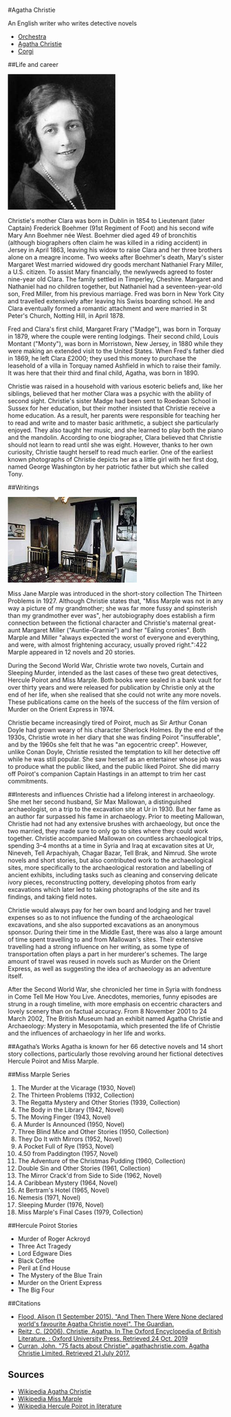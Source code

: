 #Agatha Christie

An English writer who writes detective novels

- [Orchestra](orchestra.php)
- [Agatha Christie](agatha.php)
- [Corgi](3.php)

##Life and career

![Agatha Christie](/images/agatha.jpg "Figure 1: Agatha Christie")


Christie's mother Clara was born in Dublin in 1854 to Lieutenant (later Captain) Frederick Boehmer (91st Regiment of Foot) and his second wife Mary Ann Boehmer née West. Boehmer died aged 49 of bronchitis (although biographers often claim he was killed in a riding accident) in Jersey in April 1863, leaving his widow to raise Clara and her three brothers alone on a meagre income. Two weeks after Boehmer's death, Mary's sister Margaret West married widowed dry goods merchant Nathaniel Frary Miller, a U.S. citizen. To assist Mary financially, the newlyweds agreed to foster nine-year old Clara. The family settled in Timperley, Cheshire. Margaret and Nathaniel had no children together, but Nathaniel had a seventeen-year-old son, Fred Miller, from his previous marriage. Fred was born in New York City and travelled extensively after leaving his Swiss boarding school. He and Clara eventually formed a romantic attachment and were married in St Peter's Church, Notting Hill, in April 1878.

Fred and Clara's first child, Margaret Frary ("Madge"), was born in Torquay in 1879, where the couple were renting lodgings. Their second child, Louis Montant ("Monty"), was born in Morristown, New Jersey, in 1880 while they were making an extended visit to the United States. When Fred's father died in 1869, he left Clara £2000; they used this money to purchase the leasehold of a villa in Torquay named Ashfield in which to raise their family. It was here that their third and final child, Agatha, was born in 1890.

Christie was raised in a household with various esoteric beliefs and, like her siblings, believed that her mother Clara was a psychic with the ability of second sight. Christie's sister Madge had been sent to Roedean School in Sussex for her education, but their mother insisted that Christie receive a home education. As a result, her parents were responsible for teaching her to read and write and to master basic arithmetic, a subject she particularly enjoyed. They also taught her music, and she learned to play both the piano and the mandolin. According to one biographer, Clara believed that Christie should not learn to read until she was eight. However, thanks to her own curiosity, Christie taught herself to read much earlier. One of the earliest known photographs of Christie depicts her as a little girl with her first dog, named George Washington by her patriotic father but which she called Tony.

##Writings

![Pera Palace Hotel](/images/pera.jpg "Figure 2: Christie's room in Pera Palace Hotel")


Miss Jane Marple was introduced in the short-story collection The Thirteen Problems in 1927. Although Christie states that, "Miss Marple was not in any way a picture of my grandmother; she was far more fussy and spinsterish than my grandmother ever was", her autobiography does establish a firm connection between the fictional character and Christie's maternal great-aunt Margaret Miller ("Auntie-Grannie") and her "Ealing cronies". Both Marple and Miller "always expected the worst of everyone and everything, and were, with almost frightening accuracy, usually proved right.":422 Marple appeared in 12 novels and 20 stories.

During the Second World War, Christie wrote two novels, Curtain and Sleeping Murder, intended as the last cases of these two great detectives, Hercule Poirot and Miss Marple. Both books were sealed in a bank vault for over thirty years and were released for publication by Christie only at the end of her life, when she realised that she could not write any more novels. These publications came on the heels of the success of the film version of Murder on the Orient Express in 1974.

Christie became increasingly tired of Poirot, much as Sir Arthur Conan Doyle had grown weary of his character Sherlock Holmes. By the end of the 1930s, Christie wrote in her diary that she was finding Poirot "insufferable", and by the 1960s she felt that he was "an egocentric creep". However, unlike Conan Doyle, Christie resisted the temptation to kill her detective off while he was still popular. She saw herself as an entertainer whose job was to produce what the public liked, and the public liked Poirot. She did marry off Poirot's companion Captain Hastings in an attempt to trim her cast commitments.

##Interests and influences
Christie had a lifelong interest in archaeology. She met her second husband, Sir Max Mallowan, a distinguished archaeologist, on a trip to the excavation site at Ur in 1930. But her fame as an author far surpassed his fame in archaeology. Prior to meeting Mallowan, Christie had not had any extensive brushes with archaeology, but once the two married, they made sure to only go to sites where they could work together. Christie accompanied Mallowan on countless archaeological trips, spending 3–4 months at a time in Syria and Iraq at excavation sites at Ur, Nineveh, Tell Arpachiyah, Chagar Bazar, Tell Brak, and Nimrud. She wrote novels and short stories, but also contributed work to the archaeological sites, more specifically to the archaeological restoration and labelling of ancient exhibits, including tasks such as cleaning and conserving delicate ivory pieces, reconstructing pottery, developing photos from early excavations which later led to taking photographs of the site and its findings, and taking field notes.

Christie would always pay for her own board and lodging and her travel expenses so as to not influence the funding of the archaeological excavations, and she also supported excavations as an anonymous sponsor. During their time in the Middle East, there was also a large amount of time spent travelling to and from Mallowan's sites. Their extensive travelling had a strong influence on her writing, as some type of transportation often plays a part in her murderer's schemes. The large amount of travel was reused in novels such as Murder on the Orient Express, as well as suggesting the idea of archaeology as an adventure itself.

After the Second World War, she chronicled her time in Syria with fondness in Come Tell Me How You Live. Anecdotes, memories, funny episodes are strung in a rough timeline, with more emphasis on eccentric characters and lovely scenery than on factual accuracy. From 8 November 2001 to 24 March 2002, The British Museum had an exhibit named Agatha Christie and Archaeology: Mystery in Mesopotamia, which presented the life of Christie and the influences of archaeology in her life and works.

##Agatha’s Works
Agatha is known for her 66 detective novels and 14 short story collections, particularly those revolving around her fictional detectives Hercule Poirot and Miss Marple.

##Miss Marple Series
1. The Murder at the Vicarage (1930, Novel)
2. The Thirteen Problems (1932, Collection)
3. The Regatta Mystery and Other Stories (1939, Collection)
4. The Body in the Library (1942, Novel)
5. The Moving Finger (1943, Novel)
6. A Murder Is Announced (1950, Novel)
7. Three Blind Mice and Other Stories (1950, Collection)
8. They Do It with Mirrors (1952, Novel)
9. A Pocket Full of Rye (1953, Novel)
10. 4.50 from Paddington (1957, Novel)
11. The Adventure of the Christmas Pudding (1960, Collection)
12. Double Sin and Other Stories (1961, Collection)
13. The Mirror Crack'd from Side to Side (1962, Novel)
14. A Caribbean Mystery (1964, Novel)
15. At Bertram's Hotel (1965, Novel)
16. Nemesis (1971, Novel)
17. Sleeping Murder (1976, Novel)
18. Miss Marple's Final Cases (1979, Collection)

##Hercule Poirot Stories
- Murder of Roger Ackroyd
- Three Act Tragedy
- Lord Edgware Dies
- Black Coffee
- Peril at End House
- The Mystery of the Blue Train
- Murder on the Orient Express
- The Big Four

##Citations
- [Flood, Alison (1 September 2015). "And Then There Were None declared world's favourite Agatha Christie novel". The Guardian. ](https://www.theguardian.com/books/2015/sep/01/and-then-there-were-none-declared-worlds-favourite-agatha-christie-novel)
- [Reitz, C. (2006). Christie, Agatha. In The Oxford Encyclopedia of British Literature. : Oxford University Press. Retrieved 24 Oct. 2019 ](https://www.oxfordreference.com/view/10.1093/acref/9780195169218.001.0001/acref-9780195169218-e-0098)
- [Curran, John. "75 facts about Christie". agathachristie.com. Agatha Christie Limited. Retrieved 21 July 2017.](https://www.agathachristie.com/about-christie/christie-experts/john-curran-75-facts-about-christie)

## Sources
- [Wikipedia Agatha Christie](https://en.wikipedia.org/wiki/Agatha_Christie)
- [Wikipedia Miss Marple](https://en.wikipedia.org/wiki/Miss_Marple)
- [Wikipedia Hercule Poirot in literature](https://en.wikipedia.org/wiki/Hercule_Poirot_in_literature)

